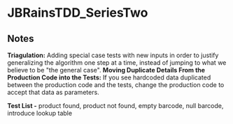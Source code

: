 # JBRainsTDD_SeriesTwo

## Notes

 **Triagulation:** Adding special case tests with new inputs in order to justify generalizing
 the algorithm one step at a time, instead of jumping to what we believe to be "the general case".
 **Moving Duplicate Details From the Production Code into the Tests:** If you see hardcoded data
 duplicated between the production code and the tests, change the production code to accept that data
 as parameters.

 **Test List -** product found, product not found, empty barcode, null barcode, introduce lookup table